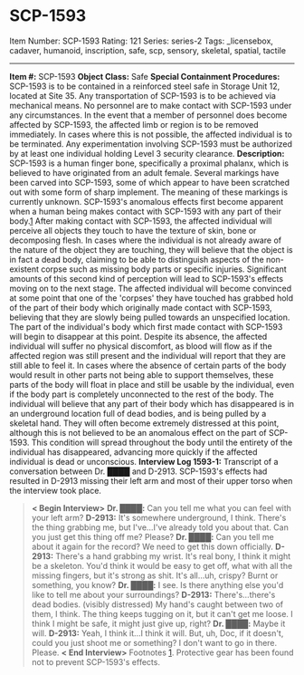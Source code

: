 # SCP-1593
Item Number: SCP-1593
Rating: 121
Series: series-2
Tags: _licensebox, cadaver, humanoid, inscription, safe, scp, sensory, skeletal, spatial, tactile

---

**Item #:** SCP-1593
**Object Class:** Safe
**Special Containment Procedures:** SCP-1593 is to be contained in a reinforced steel safe in Storage Unit 12, located at Site 35. Any transportation of SCP-1593 is to be achieved via mechanical means. No personnel are to make contact with SCP-1593 under any circumstances. In the event that a member of personnel does become affected by SCP-1593, the affected limb or region is to be removed immediately. In cases where this is not possible, the affected individual is to be terminated.
Any experimentation involving SCP-1593 must be authorized by at least one individual holding Level 3 security clearance.
**Description:** SCP-1593 is a human finger bone, specifically a proximal phalanx, which is believed to have originated from an adult female. Several markings have been carved into SCP-1593, some of which appear to have been scratched out with some form of sharp implement. The meaning of these markings is currently unknown. SCP-1593's anomalous effects first become apparent when a human being makes contact with SCP-1593 with any part of their body.[1](javascript:;)
After making contact with SCP-1593, the affected individual will perceive all objects they touch to have the texture of skin, bone or decomposing flesh. In cases where the individual is not already aware of the nature of the object they are touching, they will believe that the object is in fact a dead body, claiming to be able to distinguish aspects of the non-existent corpse such as missing body parts or specific injuries. Significant amounts of this second kind of perception will lead to SCP-1593's effects moving on to the next stage.
The affected individual will become convinced at some point that one of the 'corpses' they have touched has grabbed hold of the part of their body which originally made contact with SCP-1593, believing that they are slowly being pulled towards an unspecified location.
The part of the individual's body which first made contact with SCP-1593 will begin to disappear at this point. Despite its absence, the affected individual will suffer no physical discomfort, as blood will flow as if the affected region was still present and the individual will report that they are still able to feel it. In cases where the absence of certain parts of the body would result in other parts not being able to support themselves, these parts of the body will float in place and still be usable by the individual, even if the body part is completely unconnected to the rest of the body.
The individual will believe that any part of their body which has disappeared is in an underground location full of dead bodies, and is being pulled by a skeletal hand. They will often become extremely distressed at this point, although this is not believed to be an anomalous effect on the part of SCP-1593.
This condition will spread throughout the body until the entirety of the individual has disappeared, advancing more quickly if the affected individual is dead or unconscious.
**Interview Log 1593-1:**
Transcript of a conversation between Dr. ████ and D-2913. SCP-1593's effects had resulted in D-2913 missing their left arm and most of their upper torso when the interview took place.
> **< Begin Interview>**
> **Dr. ████:** Can you tell me what you can feel with your left arm?
> **D-2913:** It's somewhere underground, I think. There's the thing grabbing me, but I've…I've already told you about that. Can you just get this thing off me? Please?
> **Dr. ████:** Can you tell me about it again for the record? We need to get this down officially.
> **D-2913:** There's a hand grabbing my wrist. It's real bony, I think it might be a skeleton. You'd think it would be easy to get off, what with all the missing fingers, but it's strong as shit. It's all…uh, crispy? Burnt or something, you know?
> **Dr. ████:** I see. Is there anything else you'd like to tell me about your surroundings?
> **D-2913:** There's…there's dead bodies. (visibly distressed) My hand's caught between two of them, I think. The thing keeps tugging on it, but it can't get me loose. I think I might be safe, it might just give up, right?
> **Dr. ████:** Maybe it will.
> **D-2913:** Yeah, I think it…I think it will. But, uh, Doc, if it doesn't, could you just shoot me or something? I don't want to go in there. Please.
> **< End Interview>**
Footnotes
[1](javascript:;). Protective gear has been found not to prevent SCP-1593's effects.